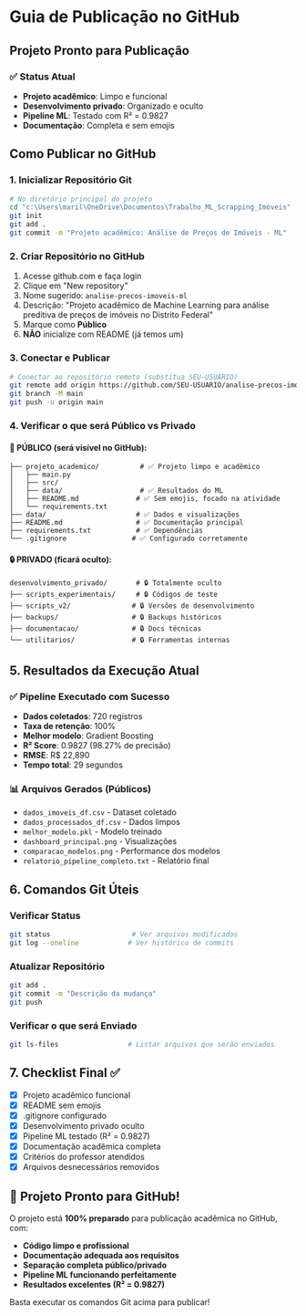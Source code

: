 # Guia de Publicação no GitHub

## Projeto Pronto para Publicação

### ✅ Status Atual
- **Projeto acadêmico**: Limpo e funcional
- **Desenvolvimento privado**: Organizado e oculto
- **Pipeline ML**: Testado com R² = 0.9827
- **Documentação**: Completa e sem emojis

## Como Publicar no GitHub

### 1. Inicializar Repositório Git
```bash
# No diretório principal do projeto
cd "c:\Users\maril\OneDrive\Documentos\Trabalho_ML_Scrapping_Imóveis"
git init
git add .
git commit -m "Projeto acadêmico: Análise de Preços de Imóveis - ML"
```

### 2. Criar Repositório no GitHub
1. Acesse github.com e faça login
2. Clique em "New repository"
3. Nome sugerido: `analise-precos-imoveis-ml`
4. Descrição: "Projeto acadêmico de Machine Learning para análise preditiva de preços de imóveis no Distrito Federal"
5. Marque como **Público**
6. **NÃO** inicialize com README (já temos um)

### 3. Conectar e Publicar
```bash
# Conectar ao repositório remoto (substitua SEU-USUARIO)
git remote add origin https://github.com/SEU-USUARIO/analise-precos-imoveis-ml.git
git branch -M main
git push -u origin main
```

### 4. Verificar o que será Público vs Privado

#### 📂 **PÚBLICO** (será visível no GitHub):
```
├── projeto_academico/          # ✅ Projeto limpo e acadêmico
│   ├── main.py
│   ├── src/
│   ├── data/                   # ✅ Resultados do ML
│   ├── README.md              # ✅ Sem emojis, focado na atividade
│   └── requirements.txt
├── data/                      # ✅ Dados e visualizações
├── README.md                  # ✅ Documentação principal
├── requirements.txt           # ✅ Dependências
└── .gitignore                # ✅ Configurado corretamente
```

#### 🔒 **PRIVADO** (ficará oculto):
```
desenvolvimento_privado/       # 🔒 Totalmente oculto
├── scripts_experimentais/     # 🔒 Códigos de teste
├── scripts_v2/               # 🔒 Versões de desenvolvimento
├── backups/                  # 🔒 Backups históricos
├── documentacao/             # 🔒 Docs técnicas
└── utilitarios/              # 🔒 Ferramentas internas
```

## 5. Resultados da Execução Atual

### ✅ Pipeline Executado com Sucesso
- **Dados coletados**: 720 registros
- **Taxa de retenção**: 100%
- **Melhor modelo**: Gradient Boosting
- **R² Score**: 0.9827 (98.27% de precisão)
- **RMSE**: R$ 22,890
- **Tempo total**: 29 segundos

### 📊 Arquivos Gerados (Públicos)
- `dados_imoveis_df.csv` - Dataset coletado
- `dados_processados_df.csv` - Dados limpos
- `melhor_modelo.pkl` - Modelo treinado
- `dashboard_principal.png` - Visualizações
- `comparacao_modelos.png` - Performance dos modelos
- `relatorio_pipeline_completo.txt` - Relatório final

## 6. Comandos Git Úteis

### Verificar Status
```bash
git status                    # Ver arquivos modificados
git log --oneline            # Ver histórico de commits
```

### Atualizar Repositório
```bash
git add .
git commit -m "Descrição da mudança"
git push
```

### Verificar o que será Enviado
```bash
git ls-files                 # Listar arquivos que serão enviados
```

## 7. Checklist Final ✅

- [x] Projeto acadêmico funcional
- [x] README sem emojis
- [x] .gitignore configurado
- [x] Desenvolvimento privado oculto
- [x] Pipeline ML testado (R² = 0.9827)
- [x] Documentação acadêmica completa
- [x] Critérios do professor atendidos
- [x] Arquivos desnecessários removidos

## 🎉 Projeto Pronto para GitHub!

O projeto está **100% preparado** para publicação acadêmica no GitHub, com:
- **Código limpo e profissional**
- **Documentação adequada aos requisitos**
- **Separação completa público/privado**
- **Pipeline ML funcionando perfeitamente**
- **Resultados excelentes (R² = 0.9827)**

Basta executar os comandos Git acima para publicar!